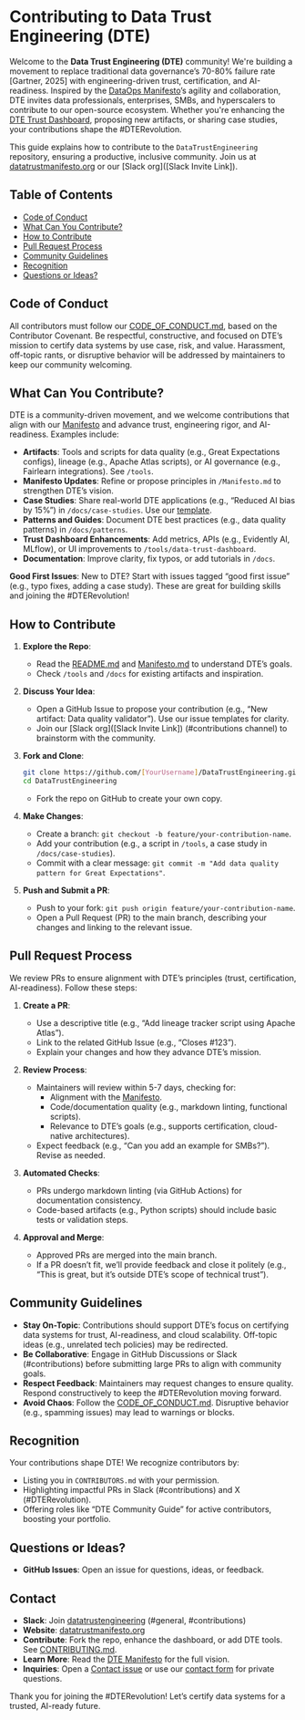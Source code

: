 # Contributing to Data Trust Engineering (DTE)

Welcome to the **Data Trust Engineering (DTE)** community! We're building a movement to replace traditional data governance’s 70-80% failure rate [Gartner, 2025] with engineering-driven trust, certification, and AI-readiness. Inspired by the [DataOps Manifesto](https://dataopsmanifesto.org)’s agility and collaboration, DTE invites data professionals, enterprises, SMBs, and hyperscalers to contribute to our open-source ecosystem. Whether you're enhancing the [DTE Trust Dashboard](/tools/data-trust-dashboard/DTE_Trust_Dashboard.html), proposing new artifacts, or sharing case studies, your contributions shape the #DTERevolution.

This guide explains how to contribute to the `DataTrustEngineering` repository, ensuring a productive, inclusive community. Join us at [datatrustmanifesto.org](https://datatrustmanifesto.org) or our [Slack org]([Slack Invite Link]).

## Table of Contents
- [Code of Conduct](#code-of-conduct)
- [What Can You Contribute?](#what-can-you-contribute)
- [How to Contribute](#how-to-contribute)
- [Pull Request Process](#pull-request-process)
- [Community Guidelines](#community-guidelines)
- [Recognition](#recognition)
- [Questions or Ideas?](#questions-or-ideas)

## Code of Conduct

All contributors must follow our [CODE_OF_CONDUCT.md](/community/CODE_OF_CONDUCT.md), based on the Contributor Covenant. Be respectful, constructive, and focused on DTE’s mission to certify data systems by use case, risk, and value. Harassment, off-topic rants, or disruptive behavior will be addressed by maintainers to keep our community welcoming.

## What Can You Contribute?

DTE is a community-driven movement, and we welcome contributions that align with our [Manifesto](/Manifesto.md) and advance trust, engineering rigor, and AI-readiness. Examples include:

- **Artifacts**: Tools and scripts for data quality (e.g., Great Expectations configs), lineage (e.g., Apache Atlas scripts), or AI governance (e.g., Fairlearn integrations). See `/tools`.
- **Manifesto Updates**: Refine or propose principles in `/Manifesto.md` to strengthen DTE’s vision.
- **Case Studies**: Share real-world DTE applications (e.g., “Reduced AI bias by 15%”) in `/docs/case-studies`. Use our [template](/docs/case-studies/template.md).
- **Patterns and Guides**: Document DTE best practices (e.g., data quality patterns) in `/docs/patterns`.
- **Trust Dashboard Enhancements**: Add metrics, APIs (e.g., Evidently AI, MLflow), or UI improvements to `/tools/data-trust-dashboard`.
- **Documentation**: Improve clarity, fix typos, or add tutorials in `/docs`.

**Good First Issues**: New to DTE? Start with issues tagged “good first issue” (e.g., typo fixes, adding a case study). These are great for building skills and joining the #DTERevolution!

## How to Contribute

1. **Explore the Repo**:
   - Read the [README.md](/README.md) and [Manifesto.md](/Manifesto.md) to understand DTE’s goals.
   - Check `/tools` and `/docs` for existing artifacts and inspiration.

2. **Discuss Your Idea**:
   - Open a GitHub Issue to propose your contribution (e.g., “New artifact: Data quality validator”). Use our issue templates for clarity.
   - Join our [Slack org]([Slack Invite Link]) (#contributions channel) to brainstorm with the community.

3. **Fork and Clone**:
   ```bash
   git clone https://github.com/[YourUsername]/DataTrustEngineering.git
   cd DataTrustEngineering
   ```
   - Fork the repo on GitHub to create your own copy.

4. **Make Changes**:
   - Create a branch: `git checkout -b feature/your-contribution-name`.
   - Add your contribution (e.g., a script in `/tools`, a case study in `/docs/case-studies`).
   - Commit with a clear message: `git commit -m "Add data quality pattern for Great Expectations"`.

5. **Push and Submit a PR**:
   - Push to your fork: `git push origin feature/your-contribution-name`.
   - Open a Pull Request (PR) to the main branch, describing your changes and linking to the relevant issue.

## Pull Request Process

We review PRs to ensure alignment with DTE’s principles (trust, certification, AI-readiness). Follow these steps:

1. **Create a PR**:
   - Use a descriptive title (e.g., “Add lineage tracker script using Apache Atlas”).
   - Link to the related GitHub Issue (e.g., “Closes #123”).
   - Explain your changes and how they advance DTE’s mission.

2. **Review Process**:
   - Maintainers will review within 5-7 days, checking for:
     - Alignment with the [Manifesto](/Manifesto.md).
     - Code/documentation quality (e.g., markdown linting, functional scripts).
     - Relevance to DTE’s goals (e.g., supports certification, cloud-native architectures).
   - Expect feedback (e.g., “Can you add an example for SMBs?”). Revise as needed.

3. **Automated Checks**:
   - PRs undergo markdown linting (via GitHub Actions) for documentation consistency.
   - Code-based artifacts (e.g., Python scripts) should include basic tests or validation steps.

4. **Approval and Merge**:
   - Approved PRs are merged into the main branch.
   - If a PR doesn’t fit, we’ll provide feedback and close it politely (e.g., “This is great, but it’s outside DTE’s scope of technical trust”).

## Community Guidelines

- **Stay On-Topic**: Contributions should support DTE’s focus on certifying data systems for trust, AI-readiness, and cloud scalability. Off-topic ideas (e.g., unrelated tech policies) may be redirected.
- **Be Collaborative**: Engage in GitHub Discussions or Slack (#contributions) before submitting large PRs to align with community goals.
- **Respect Feedback**: Maintainers may request changes to ensure quality. Respond constructively to keep the #DTERevolution moving forward.
- **Avoid Chaos**: Follow the [CODE_OF_CONDUCT.md](/community/CODE_OF_CONDUCT.md). Disruptive behavior (e.g., spamming issues) may lead to warnings or blocks.

## Recognition

Your contributions shape DTE! We recognize contributors by:
- Listing you in `CONTRIBUTORS.md` with your permission.
- Highlighting impactful PRs in Slack (#contributions) and X (#DTERevolution).
- Offering roles like “DTE Community Guide” for active contributors, boosting your portfolio.

## Questions or Ideas?

- **GitHub Issues**: Open an issue for questions, ideas, or feedback.
## Contact
- **Slack**: Join [datatrustengineering](https://join.slack.com/t/datatrustengineering/shared_invite/zt-3br05le6v-pxGSBeJGLpVgOsNM9ejGuw) (#general, #contributions)
- **Website**: [datatrustmanifesto.org](https://datatrustmanifesto.org)
- **Contribute**: Fork the repo, enhance the dashboard, or add DTE tools. See [CONTRIBUTING.md](/community/CONTRIBUTING.md).
- **Learn More**: Read the [DTE Manifesto](/Manifesto.md) for the full vision.
- **Inquiries**: Open a [Contact issue](https://github.com/askbrianfx/DataTrustEngineering/issues/new?template=contact.yml) or use our [contact form](https://forms.gle/S7V4zySe7gPqq56f8) for private questions.

Thank you for joining the #DTERevolution! Let’s certify data systems for a trusted, AI-ready future.
